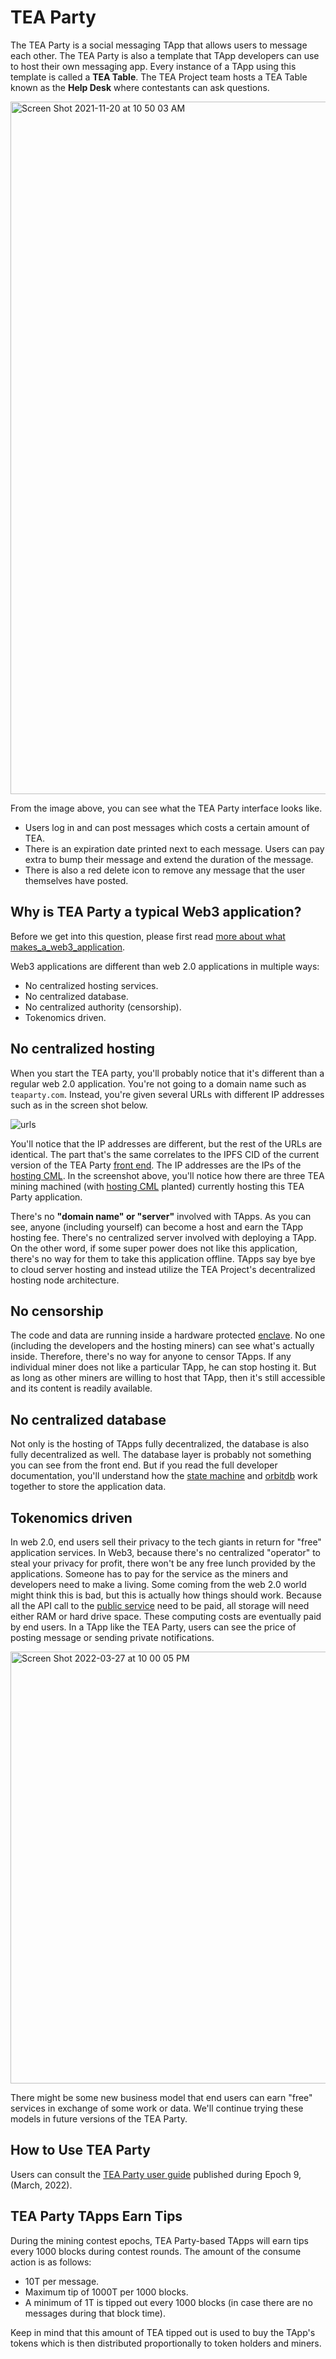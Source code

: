 # TEA Party

The TEA Party is a social messaging TApp that allows users to message each other. The TEA Party is also a template that TApp developers can use to host their own messaging app. Every instance of a TApp using this template is called a **TEA Table**. The TEA Project team hosts a TEA Table known as the **Help Desk** where contestants can ask questions.

<img width="1108" alt="Screen Shot 2021-11-20 at 10 50 03 AM" src="https://user-images.githubusercontent.com/86096370/142737827-2351f67f-fa1f-48bc-a2ff-c8775b16e8c0.png">

From the image above, you can see what the TEA Party interface looks like.

* Users log in and can post messages which costs a certain amount of TEA.
* There is an expiration date printed next to each message. Users can pay extra to bump their message and extend the duration of the message.
* There is also a red delete icon to remove any message that the user themselves have posted.

## Why is TEA Party a typical Web3 application?

Before we get into this question, please first read [more about what makes_a_web3_application](070_What_makes_a_Web3_application.md).

Web3 applications are different than web 2.0 applications in multiple ways:

* No centralized hosting services.
* No centralized database.
* No centralized authority (censorship).
* Tokenomics driven.

## No centralized hosting

When you start the TEA party, you'll probably notice that it's different than a regular web 2.0 application. You're not going to a domain name such as `teaparty.com`. Instead, you're given several URLs with different IP addresses such as in the screen shot below.

![urls](https://user-images.githubusercontent.com/1761809/160294873-a61c21b8-e8ee-4cbf-bc41-05ae097a47bb.png)

You'll notice that the IP addresses are different, but the rest of the URLs are identical. The part that's the same correlates to the IPFS CID of the current version of the TEA Party [front end](../z_glossary/front_end.md). The IP addresses are the IPs of the [hosting CML](../z_glossary/hosting_cml.md). In the screenshot above, you'll notice how there are three TEA mining machined (with [hosting CML](../z_glossary/hosting_cml.md) planted) currently hosting this TEA Party application. 

There's no **"domain name" or "server"** involved with TApps.  As you can see, anyone (including yourself) can become a host and earn the TApp hosting fee. There's no centralized server involved with deploying a TApp. On the other word, if some super power does not like this application, there's no way for them to take this application offline. TApps say bye bye to cloud server hosting and instead utilize the TEA Project's decentralized hosting node architecture.

## No censorship

The code and data are running inside a hardware protected [enclave](../z_glossary/enclave.md). No one (including the developers and the hosting miners) can see what's actually inside. Therefore, there's no way for anyone to censor TApps. If any individual miner does not like a particular TApp, he can stop hosting it. But as long as other miners are willing to host that TApp, then it's still accessible and its content is readily available.

## No centralized database

Not only is the hosting of TApps fully decentralized, the database is also fully decentralized as well. The database layer is probably not something you can see from the front end. But if you read the full developer documentation, you'll understand how the [state machine](../z_glossary/state_machine.md) and [orbitdb](../z_glossary/orbitdb.md)  work together to store the application data.

## Tokenomics driven

In web 2.0, end users sell their privacy to the tech giants in return for "free" application services. In Web3, because there's no centralized "operator" to steal your privacy for profit, there won't be any free lunch provided by the applications.  Someone has to pay for the service as the miners and developers need to make a living. Some coming from the web 2.0 world might think this is bad, but this is actually how things should work.  Because all the API call to the [public service](../z_glossary/public_service.md) need to be paid, all storage will need either RAM or hard drive space. These computing costs are eventually paid by end users. In a TApp like the TEA Party, users can see the price of posting message or sending private notifications. 

<img width="691" alt="Screen Shot 2022-03-27 at 10 00 05 PM" src="https://user-images.githubusercontent.com/86096370/160329742-1f51d1a3-588a-4c45-874b-783ed2867f05.png">

There might be some new business model that end users can earn "free" services in exchange of some work or data. We'll continue trying these models in future versions of the TEA Party.

## How to Use TEA Party

Users can consult the [TEA Party user guide](https://teaproject.medium.com/tea-party-tapp-epoch-9-users-guide-2bd8ddd87daa) published during Epoch 9, (March, 2022). 

## TEA Party TApps Earn Tips

During the mining contest epochs, TEA Party-based TApps will earn tips every 1000 blocks during contest rounds. The amount of the consume action is as follows:

* 10T per message.
* Maximum tip of 1000T per 1000 blocks.
* A minimum of 1T is tipped out every 1000 blocks (in case there are no messages during that block time).

Keep in mind that this amount of TEA tipped out is used to buy the TApp's tokens which is then distributed proportionally to token holders and miners. 
